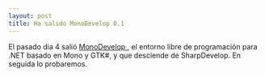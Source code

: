 ```yaml
---
layout: post
title: Ha salido MonoDevelop 0.1
---
```


El pasado dia 4 salió <a title="MonoDevelop Homepage" href="http://www.monodevelop.com/news.aspx">MonoDevelop </a>, el entorno libre de programación para .NET basado en Mono y GTK#, y que desciende de SharpDevelop. En seguida lo probaremos.

